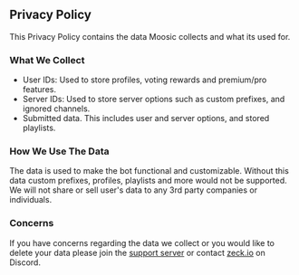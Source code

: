 ## Privacy Policy
This Privacy Policy contains the data Moosic collects and what its used for.
### What We Collect
- User IDs: Used to store profiles, voting rewards and premium/pro features.
- Server IDs: Used to store server options such as custom prefixes, and ignored channels.
- Submitted data. This includes user and server options, and stored playlists.
### How We Use The Data
The data is used to make the bot functional and customizable. Without this data custom prefixes, profiles, playlists and more would not be supported. We will not share or sell user's data to any 3rd party companies or individuals.
### Concerns
If you have concerns regarding the data we collect or you would like to delete your data please join the [support server](https://discord.gg/6Q9D7R8hYc) or contact [zeck.io](https://discord.com/users/933738517845118976) on Discord.
